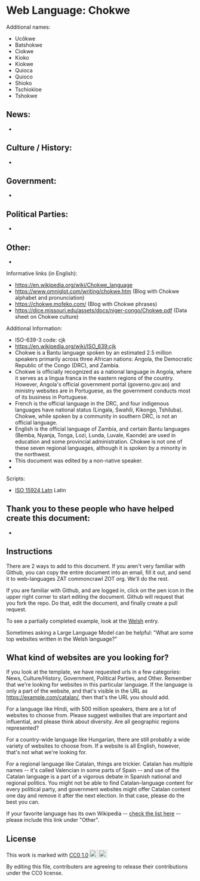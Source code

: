 # Web Language: Chokwe

Additional names:
- Ucôkwe
- Batshokwe
- Ciokwe
- Kioko
- Kiokwe
- Quioca
- Quioco
- Shioko
- Tschiokloe
- Tshokwe

News:
- 
- 

Culture / History:
- 
- 

Government:
- 
- 

Political Parties:
- 
- 

Other:
- 
- 

Informative links (in English):
- https://en.wikipedia.org/wiki/Chokwe_language
- https://www.omniglot.com/writing/chokwe.htm (Blog with Chokwe alphabet and pronunciation)
- https://chokwe.mofeko.com/ (Blog with Chokwe phrases)
- https://dice.missouri.edu/assets/docs/niger-congo/Chokwe.pdf (Data sheet on Chokwe culture)

Additional Information:
- ISO-639-3 code: cjk
- https://en.wikipedia.org/wiki/ISO_639:cjk
- Chokwe is a Bantu language spoken by an estimated 2.5 million speakers primarily across three African nations: Angola, the Democratic Republic of the Congo (DRC), and Zambia. 
- Chokwe is officially recognized as a national language in Angola, where it serves as a lingua franca in the eastern regions of the country. However, Angola's official government portal (governo.gov.ao) and ministry websites are in Portuguese, as the government conducts most of its business in Portuguese. 
- French is the official language in the DRC, and four indigenous languages have national status (Lingala, Swahili, Kikongo, Tshiluba). Chokwe, while spoken by a community in southern DRC, is not an official language.
- English is the official language of Zambia, and certain Bantu languages (Bemba, Nyanja, Tonga, Lozi, Lunda, Luvale, Kaonde) are used in education and some provincial administration. Chokwe is not one of these seven regional languages, although it is spoken by a minority in the northwest.
- This document was edited by a non-native speaker.
- 

Scripts:
- <a href="https://en.wikipedia.org/wiki/ISO_15924">ISO 15924 Latn</a> Latin

Thank you to these people who have helped create this document:
- 
- 

## Instructions

There are 2 ways to add to this document. If you aren't very familiar
with Github, you can copy the entire document into an email, fill it
out, and send it to web-languages ZAT commoncrawl ZOT org. We'll do the rest.

If you are familiar with Github, and are logged in, click on the pen
icon in the upper right corner to start editing the document.
Github will request that you fork the repo. Do that, edit the
document, and finally create a pull request.

To see a partially completed example, look at the
[Welsh](../living/welsh.md) entry.

Sometimes asking a Large Language Model can be helpful: "What are some
top websites written in the Welsh language?"

## What kind of websites are you looking for?

If you look at the template, we have requested urls in a few
categories: News, Culture/History, Government, Political Parties, and
Other. Remember that we're looking for websites in this particular
language. If the language is only a part of the website, and that's
visible in the URL as https://example.com/catalan/, then that's the
URL you should add.

For a language like Hindi, with 500 million speakers, there are a lot
of websites to choose from. Please suggest websites that are important
and influential, and please think about diversity. Are all geographic
regions represented?

For a country-wide language like Hungarian, there are still probably a
wide variety of websites to choose from. If a website is all English,
however, that's not what we're looking for.

For a regional language like Catalan, things are trickier. Catalan has
multiple names -- it's called Valencian in some parts of Spain -- and
use of the Catalan language is a part of a vigorous debate in Spanish
national and regional politics. You might not be able to find
Catalan-language content for every political party, and government
websites might offer Catalan content one day and remove it after
the next election. In that case, please do the best you can.

If your favorite language has its own Wikipedia -- [check the list here](https://en.wikipedia.org/wiki/List_of_Wikipedias) --
please include this link under "Other".

## License

<p xmlns:cc="http://creativecommons.org/ns#" >This work is marked with <a href="https://creativecommons.org/publicdomain/zero/1.0/?ref=chooser-v1" target="_blank" rel="license noopener noreferrer" style="display:inline-block;">CC0 1.0<img style="height:22px!important;margin-left:3px;vertical-align:text-bottom;" src="https://mirrors.creativecommons.org/presskit/icons/cc.svg?ref=chooser-v1" alt=""><img style="height:22px!important;margin-left:3px;vertical-align:text-bottom;" src="https://mirrors.creativecommons.org/presskit/icons/zero.svg?ref=chooser-v1" alt=""></a></p>

By editing this file, contributers are agreeing to release their contributions under the CC0 license.
